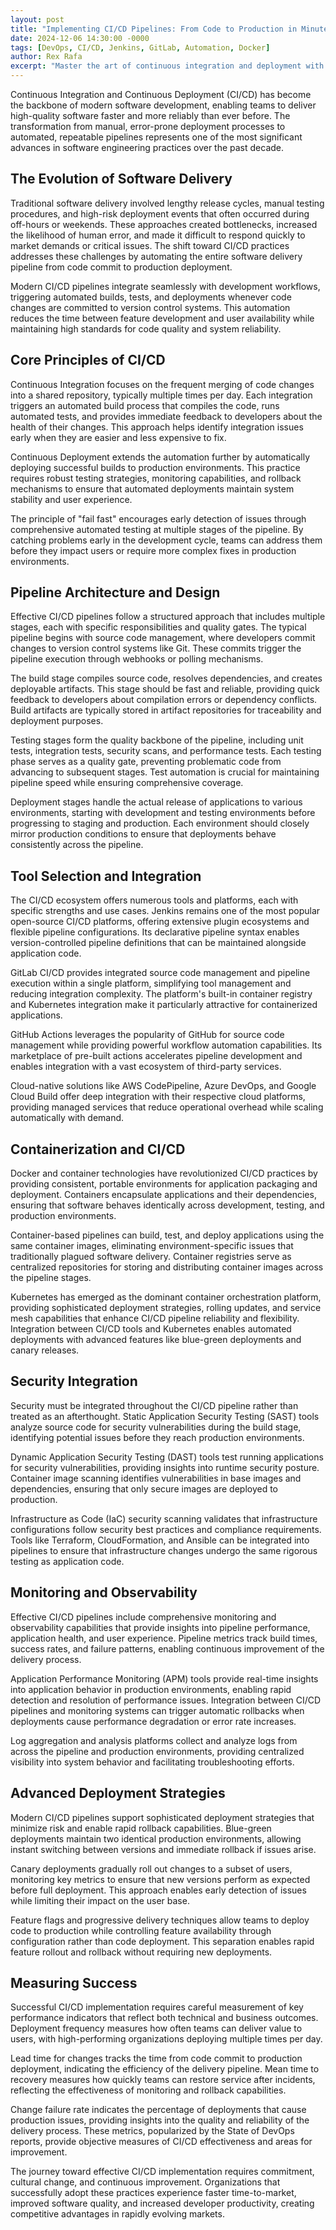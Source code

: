 ```yaml
---
layout: post
title: "Implementing CI/CD Pipelines: From Code to Production in Minutes"
date: 2024-12-06 14:30:00 -0000
tags: [DevOps, CI/CD, Jenkins, GitLab, Automation, Docker]
author: Rex Rafa
excerpt: "Master the art of continuous integration and deployment with modern CI/CD pipelines. Learn how to automate your software delivery process, reduce deployment risks, and accelerate time-to-market with proven strategies and tools."
---
```


Continuous Integration and Continuous Deployment (CI/CD) has become the backbone of modern software development, enabling teams to deliver high-quality software faster and more reliably than ever before. The transformation from manual, error-prone deployment processes to automated, repeatable pipelines represents one of the most significant advances in software engineering practices over the past decade.

## The Evolution of Software Delivery

Traditional software delivery involved lengthy release cycles, manual testing procedures, and high-risk deployment events that often occurred during off-hours or weekends. These approaches created bottlenecks, increased the likelihood of human error, and made it difficult to respond quickly to market demands or critical issues. The shift toward CI/CD practices addresses these challenges by automating the entire software delivery pipeline from code commit to production deployment.

Modern CI/CD pipelines integrate seamlessly with development workflows, triggering automated builds, tests, and deployments whenever code changes are committed to version control systems. This automation reduces the time between feature development and user availability while maintaining high standards for code quality and system reliability.

## Core Principles of CI/CD

Continuous Integration focuses on the frequent merging of code changes into a shared repository, typically multiple times per day. Each integration triggers an automated build process that compiles the code, runs automated tests, and provides immediate feedback to developers about the health of their changes. This approach helps identify integration issues early when they are easier and less expensive to fix.

Continuous Deployment extends the automation further by automatically deploying successful builds to production environments. This practice requires robust testing strategies, monitoring capabilities, and rollback mechanisms to ensure that automated deployments maintain system stability and user experience.

The principle of "fail fast" encourages early detection of issues through comprehensive automated testing at multiple stages of the pipeline. By catching problems early in the development cycle, teams can address them before they impact users or require more complex fixes in production environments.

## Pipeline Architecture and Design

Effective CI/CD pipelines follow a structured approach that includes multiple stages, each with specific responsibilities and quality gates. The typical pipeline begins with source code management, where developers commit changes to version control systems like Git. These commits trigger the pipeline execution through webhooks or polling mechanisms.

The build stage compiles source code, resolves dependencies, and creates deployable artifacts. This stage should be fast and reliable, providing quick feedback to developers about compilation errors or dependency conflicts. Build artifacts are typically stored in artifact repositories for traceability and deployment purposes.

Testing stages form the quality backbone of the pipeline, including unit tests, integration tests, security scans, and performance tests. Each testing phase serves as a quality gate, preventing problematic code from advancing to subsequent stages. Test automation is crucial for maintaining pipeline speed while ensuring comprehensive coverage.

Deployment stages handle the actual release of applications to various environments, starting with development and testing environments before progressing to staging and production. Each environment should closely mirror production conditions to ensure that deployments behave consistently across the pipeline.

## Tool Selection and Integration

The CI/CD ecosystem offers numerous tools and platforms, each with specific strengths and use cases. Jenkins remains one of the most popular open-source CI/CD platforms, offering extensive plugin ecosystems and flexible pipeline configurations. Its declarative pipeline syntax enables version-controlled pipeline definitions that can be maintained alongside application code.

GitLab CI/CD provides integrated source code management and pipeline execution within a single platform, simplifying tool management and reducing integration complexity. The platform's built-in container registry and Kubernetes integration make it particularly attractive for containerized applications.

GitHub Actions leverages the popularity of GitHub for source code management while providing powerful workflow automation capabilities. Its marketplace of pre-built actions accelerates pipeline development and enables integration with a vast ecosystem of third-party services.

Cloud-native solutions like AWS CodePipeline, Azure DevOps, and Google Cloud Build offer deep integration with their respective cloud platforms, providing managed services that reduce operational overhead while scaling automatically with demand.

## Containerization and CI/CD

Docker and container technologies have revolutionized CI/CD practices by providing consistent, portable environments for application packaging and deployment. Containers encapsulate applications and their dependencies, ensuring that software behaves identically across development, testing, and production environments.

Container-based pipelines can build, test, and deploy applications using the same container images, eliminating environment-specific issues that traditionally plagued software delivery. Container registries serve as centralized repositories for storing and distributing container images across the pipeline stages.

Kubernetes has emerged as the dominant container orchestration platform, providing sophisticated deployment strategies, rolling updates, and service mesh capabilities that enhance CI/CD pipeline reliability and flexibility. Integration between CI/CD tools and Kubernetes enables automated deployments with advanced features like blue-green deployments and canary releases.

## Security Integration

Security must be integrated throughout the CI/CD pipeline rather than treated as an afterthought. Static Application Security Testing (SAST) tools analyze source code for security vulnerabilities during the build stage, identifying potential issues before they reach production environments.

Dynamic Application Security Testing (DAST) tools test running applications for security vulnerabilities, providing insights into runtime security posture. Container image scanning identifies vulnerabilities in base images and dependencies, ensuring that only secure images are deployed to production.

Infrastructure as Code (IaC) security scanning validates that infrastructure configurations follow security best practices and compliance requirements. Tools like Terraform, CloudFormation, and Ansible can be integrated into pipelines to ensure that infrastructure changes undergo the same rigorous testing as application code.

## Monitoring and Observability

Effective CI/CD pipelines include comprehensive monitoring and observability capabilities that provide insights into pipeline performance, application health, and user experience. Pipeline metrics track build times, success rates, and failure patterns, enabling continuous improvement of the delivery process.

Application Performance Monitoring (APM) tools provide real-time insights into application behavior in production environments, enabling rapid detection and resolution of performance issues. Integration between CI/CD pipelines and monitoring systems can trigger automatic rollbacks when deployments cause performance degradation or error rate increases.

Log aggregation and analysis platforms collect and analyze logs from across the pipeline and production environments, providing centralized visibility into system behavior and facilitating troubleshooting efforts.

## Advanced Deployment Strategies

Modern CI/CD pipelines support sophisticated deployment strategies that minimize risk and enable rapid rollback capabilities. Blue-green deployments maintain two identical production environments, allowing instant switching between versions and immediate rollback if issues arise.

Canary deployments gradually roll out changes to a subset of users, monitoring key metrics to ensure that new versions perform as expected before full deployment. This approach enables early detection of issues while limiting their impact on the user base.

Feature flags and progressive delivery techniques allow teams to deploy code to production while controlling feature availability through configuration rather than code deployment. This separation enables rapid feature rollout and rollback without requiring new deployments.

## Measuring Success

Successful CI/CD implementation requires careful measurement of key performance indicators that reflect both technical and business outcomes. Deployment frequency measures how often teams can deliver value to users, with high-performing organizations deploying multiple times per day.

Lead time for changes tracks the time from code commit to production deployment, indicating the efficiency of the delivery pipeline. Mean time to recovery measures how quickly teams can restore service after incidents, reflecting the effectiveness of monitoring and rollback capabilities.

Change failure rate indicates the percentage of deployments that cause production issues, providing insights into the quality and reliability of the delivery process. These metrics, popularized by the State of DevOps reports, provide objective measures of CI/CD effectiveness and areas for improvement.

The journey toward effective CI/CD implementation requires commitment, cultural change, and continuous improvement. Organizations that successfully adopt these practices experience faster time-to-market, improved software quality, and increased developer productivity, creating competitive advantages in rapidly evolving markets.

